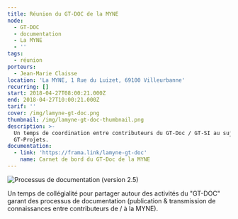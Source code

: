 ```yaml
---
title: Réunion du GT-DOC de la MYNE
node:
  - GT-DOC
  - documentation
  - La MYNE
  - ''
tags:
  - réunion
porteurs:
  - Jean-Marie Claisse
location: 'La MYNE, 1 Rue du Luizet, 69100 Villeurbanne'
recurring: []
start: 2018-04-27T08:00:21.000Z
end: 2018-04-27T10:00:21.000Z
tarif: ''
cover: /img/lamyne-gt-doc.png
thumbnail: /img/lamyne-gt-doc-thumbnail.png
description: >-
  Un temps de coordination entre contributeurs du GT-Doc / GT-SI au sujet du
  GT-Projets.
documentation:
  - link: 'https://frama.link/lamyne-gt-doc'
    name: Carnet de bord du GT-Doc de la MYNE
---
```

![Processus de documentation (version 2.5)](/img/gt-doc.png)

Un temps de collégialité pour partager autour des activités du "GT-DOC" garant des processus de documentation (publication & transmission de connaissances entre contributeurs de / à la MYNE).
